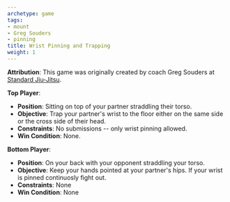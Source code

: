 ```yaml
---
archetype: game
tags:
- mount
- Greg Souders
- pinning
title: Wrist Pinning and Trapping
weight: 1
---
```

**Attribution**: This game was originally created by coach Greg Souders at [Standard Jiu-Jitsu](https://standardjiujitsu.com).


**Top Player**:
  * **Position**: Sitting on top of your partner straddling their torso.
  * **Objective**: Trap your partner's wrist to the floor either on the same side or the cross side of their head.
  * **Constraints**: No submissions -- only wrist pinning allowed.
  * **Win Condition**: None.

**Bottom Player**:
  * **Position**: On your back with your opponent straddling your torso.
  * **Objective**: Keep your hands pointed at your partner's hips. If your wrist is pinned continuosly fight out.
  * **Constraints**: None
  * **Win Condition**: None

